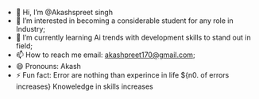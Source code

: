 - 👋 Hi, I’m @Akashspreet singh
- 👀 I’m interested in becoming a considerable student for any role in Industry;
- 🌱 I’m currently learning Ai trends with development skills to stand out in field;
- 📫 How to reach me email: akashpreet170@gmail.com;
- 😄 Pronouns: Akash
- ⚡ Fun fact: Error are nothing than experince in life ${n0. of errors increases} Knoweledge in skills increases

<!---
Akashs-777/Akashs-777 is a ✨ special ✨ repository because its `README.md` (this file) appears on your GitHub profile.
You can click the Preview link to take a look at your changes.
--->
